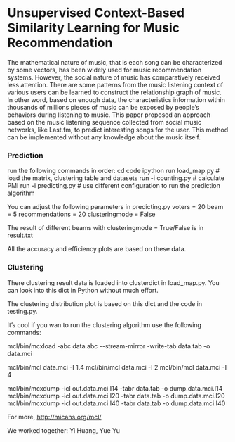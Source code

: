 # Unsupervised Context-Based Similarity Learning for Music Recommendation

The mathematical nature of music, that is each song can be characterized by some vectors, has been widely used for music recommendation systems. However, the social nature of music has comparatively received less attention. There are some patterns from the music listening context of various users can be learned to construct the relationship graph of music. In other word, based on enough data, the characteristics information within thousands of millions pieces of music can be exposed by people’s behaviors during listening to music. This paper proposed an approach based on the music listening sequence collected from social music networks, like Last.fm, to predict interesting songs for the user. This method can be implemented without any knowledge about the music itself.

### Prediction 
run the following commands in order:
cd code
ipython
run load_map.py # load the matrix, clustering table and datasets
run -i counting.py # calculate PMI
run -i predicting.py # use different configuration to run the prediction algorithm

You can adjust the following parameters in predicting.py
voters = 20
beam = 5
recommendations = 20
clusteringmode = False

The result of different beams with clusteringmode = True/False is in result.txt

All the accuracy and efficiency plots are based on these data.


### Clustering
There clustering result data is loaded into clusterdict in load_map.py. You can look into this dict in Python without much effort.

The clustering distribution plot is based on this dict and the code in testing.py.

It’s cool if you wan to run the clustering algorithm use the following commands:

   mcl/bin/mcxload -abc data.abc --stream-mirror -write-tab data.tab -o data.mci  

   mcl/bin/mcl data.mci -I 1.4
   mcl/bin/mcl data.mci -I 2
   mcl/bin/mcl data.mci -I 4

   mcl/bin/mcxdump -icl out.data.mci.I14 -tabr data.tab -o dump.data.mci.I14
   mcl/bin/mcxdump -icl out.data.mci.I20 -tabr data.tab -o dump.data.mci.I20
   mcl/bin/mcxdump -icl out.data.mci.I40 -tabr data.tab -o dump.data.mci.I40

For more, http://micans.org/mcl/

We worked together: Yi Huang, Yue Yu
